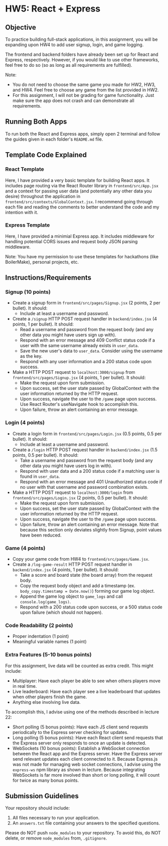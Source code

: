 # HW5: React + Express

## Objective
To practice building full-stack applications, in this assignment, you will be expanding upon HW4 to add user signup, login, and game logging.

The frontend and backend folders have already been set up for React and Express, respectively. However, if you would like to use other frameworks, feel free to do so (so as long as all requirements are fulfilled).

Note:
- You do not need to choose the same game you made for HW2, HW3, and HW4. Feel free to choose any game from the list provided in HW2.
- For this assignment, I will not be grading for game functionality. Just make sure the app does not crash and can demonstrate all requirements.

## Running Both Apps
To run both the React and Express apps, simply open 2 terminal and follow the guides given in each folder's `README.md` file.

## Template Code Explained

### React Template
Here, I have provided a very basic template for building React apps. It includes page routing via the React Router library in `frontend/src/App.jsx` and a context for passing user data (and potentially any other data you desire) throughout the application in `frontend/src/contexts/GlobalContext.jsx`. I recommend going through each file and reading the comments to better understand the code and my intention with it.

### Express Template
Here, I have provided a minimial Express app. It includes middleware for handling potential CORS issues and request body JSON parsing middleware.

Note: You have my permission to use these templates for hackathons (like BoilerMake), personal projects, etc.

## Instructions/Requirements

### Signup (10 points)
- Create a signup form in `frontend/src/pages/Signup.jsx` (2 points, 2 per bullet). It should:
  - Include at least a username and password.
- Create a `/signup` HTTP POST request handler in `backend/index.jsx` (4 points, 1 per bullet). It should:
  - Read a username and password from the request body (and any other data you might have users sign up with).
  - Respond with an error message and 409 Conflict status code if a user with the same username already exists in `user_data`.
  - Save the new user's data to `user_data`. Consider using the username as the key.
  - Respond with any user information and a 200 status code upon success.
- Make a HTTP POST request to `localhost:3000/signup` from `frontend/src/pages/Signup.jsx` (4 points, 1 per bullet). It should:
  - Make the request upon form submission.
  - Upon success, set the user state passed by GlobalContext with the user information returned by the HTTP request. 
  - Upon success, navigate the user to the `/game` page upon success. Use React Router's useNavigate hook to accomplish this.
  - Upon failure, throw an alert containing an error message.

### Login (4 points)
- Create a login form in `frontend/src/pages/Login.jsx` (0.5 points, 0.5 per bullet). It should:
  - Include at least a username and password.
- Create a `/login` HTTP POST request handler in `backend/index.jsx` (1.5 points, 0.5 per bullet). It should:
  - Take a username and password from the request body (and any other data you might have users log in with).
  - Respond with user data and a 200 status code if a matching user is found in `user_data`.
  - Respond with an error message and 401 Unauthorized status code if no user with that username and password combination exists.
- Make a HTTP POST request to `localhost:3000/login` from `frontend/src/pages/Login.jsx` (2 points, 0.5 per bullet). It should:
  - Make the request upon form submission.
  - Upon success, set the user state passed by GlobalContext with the user information returned by the HTTP request. 
  - Upon success, navigate the user to the `/game` page upon success.
  - Upon failure, throw an alert containing an error message.
Note that because this section only deviates slightly from Signup, point values have been reduced.

### Game (4 points)
- Copy your game code from HW4 to `frontend/src/pages/Game.jsx`.
- Create a `/log-game-result` HTTP POST request handler in `backend/index.jsx` (4 points, 1 per bullet). It should:
  - Take a score and board state (the board array) from the request body.
  - Copy the request body object and add a timestamp (ex. `body_copy.timestamp = Date.now()`) forming our game log object.
  - Append the game log object to `game_logs` and call `console.log(game_logs)`.
  - Respond with a 200 status code upon success, or a 500 status code upon failure (which should not happen).

### Code Readability (2 points)
- Proper indentation (1 point)
- Meaningful variable names (1 point)

### Extra Features (5-10 bonus points)
For this assignment, live data will be counted as extra credit. This might include:
- Multiplayer: Have each player be able to see when others players move in real time.
- Live leaderboard: Have each player see a live leaderboard that updates when other players finish the game.
- Anything else involving live data.

To accomplish this, I advise using one of the methods described in lecture 22:
- Short polling (5 bonus points): Have each JS client send requests periodically to the Express server checking for updates.
- Long polling (5 bonus points): Have each React client send requests that the Express server only responds to once an update is detected.
- WebSockets (10 bonus points): Establish a WebSocket connection between the React app and the Express server. Have the Express server send relevant updates each client connected to it. Because Express.js was not made for managing web socket connections, I advise using the `express-ws` npm library as shown in lecture.
Because integrating WebSockets is far more involved than short or long polling, it will count for twice as many bonus points.

## Submission Guidelines

Your repository should include:
1. All files necessary to run your application.
2. An `answers.txt` file containing your answers to the specified questions.

Please do NOT push `node_modules` to your repository. To avoid this, do NOT delete, or remove `node_modules` from, `.gitignore`.